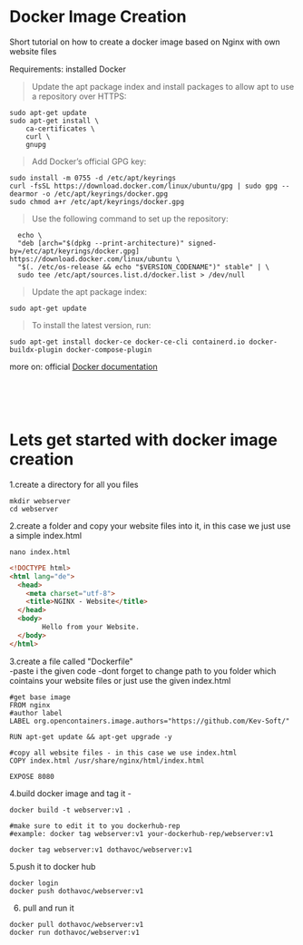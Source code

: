 # Docker Image Creation
Short tutorial on how to create a docker image based
on Nginx with own website files
<br/>

Requirements: installed Docker
> Update the apt package index and install packages to allow apt to use a repository over HTTPS:
```console
sudo apt-get update
sudo apt-get install \
    ca-certificates \
    curl \
    gnupg 
```


> Add Docker’s official GPG key:
```console
sudo install -m 0755 -d /etc/apt/keyrings
curl -fsSL https://download.docker.com/linux/ubuntu/gpg | sudo gpg --dearmor -o /etc/apt/keyrings/docker.gpg
sudo chmod a+r /etc/apt/keyrings/docker.gpg
```


> Use the following command to set up the repository:
```console
  echo \
  "deb [arch="$(dpkg --print-architecture)" signed-by=/etc/apt/keyrings/docker.gpg] https://download.docker.com/linux/ubuntu \
  "$(. /etc/os-release && echo "$VERSION_CODENAME")" stable" | \
  sudo tee /etc/apt/sources.list.d/docker.list > /dev/null
```
  
  
> Update the apt package index:
```console
sudo apt-get update
```


> To install the latest version, run:
```console
sudo apt-get install docker-ce docker-ce-cli containerd.io docker-buildx-plugin docker-compose-plugin
```
more on: official [Docker documentation](https://docs.docker.com/engine/install/ubuntu/)

<br/>
<br/> 
<br/> 

# Lets get started with docker image creation
1.create a directory for all you files
```console
mkdir webserver
cd webserver
```

2.create a folder and copy your website files into it,
in this case we just use a simple index.html
```console
nano index.html
```
```html
<!DOCTYPE html>
<html lang="de">
  <head>
    <meta charset="utf-8">
    <title>NGINX - Website</title>
  </head>
  <body>
        Hello from your Website.
  </body>
</html>
```


3.create a file called "Dockerfile"<br/>
-paste i the given code
-dont forget to change path to you folder which cointains your website files or just use the given index.html

```docker
#get base image
FROM nginx
#author label
LABEL org.opencontainers.image.authors="https://github.com/Kev-Soft/"

RUN apt-get update && apt-get upgrade -y

#copy all website files - in this case we use index.html
COPY index.html /usr/share/nginx/html/index.html

EXPOSE 8080
```

4.build docker image and tag it - 
```console
docker build -t webserver:v1 .

#make sure to edit it to you dockerhub-rep
#example: docker tag webserver:v1 your-dockerhub-rep/webserver:v1

docker tag webserver:v1 dothavoc/webserver:v1
```

5.push it to docker hub
```console
docker login
docker push dothavoc/webserver:v1
```

6. pull and run it
```console
docker pull dothavoc/webserver:v1
docker run dothavoc/webserver:v1
```
